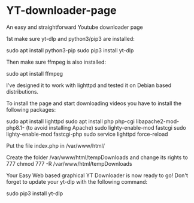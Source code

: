 # YT-downloader-page
An easy and straightforward Youtube downloader page

1st make sure yt-dlp and python3/pip3 are installed:

  sudo apt install python3-pip
  sudo pip3 install yt-dlp

Then make sure ffmpeg is also installed:

  sudo apt install ffmpeg
 
I've designed it to work with lighttpd and tested it on Debian based distributions.

To install the page and start downloading videos you have to install the following packages:

  sudo apt install lighttpd
  sudo apt install php php-cgi libapache2-mod-php8.1- (to avoid installing Apache)
  sudo lighty-enable-mod fastcgi
  sudo lighty-enable-mod fastcgi-php
  sudo service lighttpd force-reload

Put the file index.php in /var/www/html/

Create the folder /var/www/html/tempDownloads and change its rights to 777
  chmod 777 -R /var/www/html/tempDownloads

Your Easy Web based graphical YT Downloader is now ready to go!
Don't forget to update your yt-dlp with the following command:

 sudo pip3 install yt-dlp
